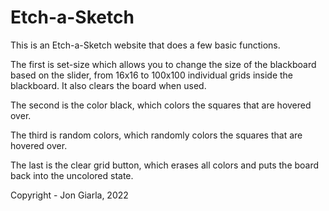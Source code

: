 # Etch-a-Sketch

This is an Etch-a-Sketch website that does a few basic functions.

The first is set-size which allows you to change the size of the blackboard based on the slider, from 16x16 to 100x100 individual grids inside the blackboard. It also clears the board when used.

The second is the color black, which colors the squares that are hovered over.

The third is random colors, which randomly colors the squares that are hovered over.

The last is the clear grid button, which erases all colors and puts the board back into the uncolored state.

Copyright - Jon Giarla, 2022